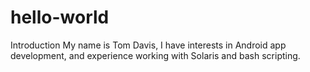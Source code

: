 hello-world
===========

Introduction
My name is Tom Davis, I have interests in Android app development, and experience working with Solaris and bash scripting.
